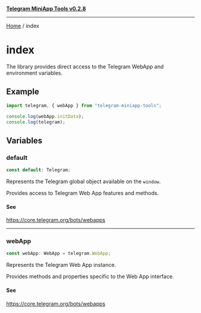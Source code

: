 [**Telegram MiniApp Tools v0.2.8**](README.md)

***

[Home](README.md) / index

# index

The library provides direct access to the Telegram WebApp and environment variables.

## Example

```typescript
import telegram, { webApp } from "telegram-miniapp-tools";

console.log(webApp.initData);
console.log(telegram);
```

## Variables

### default

```ts
const default: Telegram;
```

Represents the Telegram global object available on the `window`.

Provides access to Telegram Web App features and methods.

#### See

https://core.telegram.org/bots/webapps

***

### webApp

```ts
const webApp: WebApp = telegram.WebApp;
```

Represents the Telegram Web App instance.

Provides methods and properties specific to the Web App interface.

#### See

https://core.telegram.org/bots/webapps
